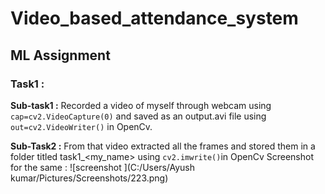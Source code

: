 # Video_based_attendance_system
## ML Assignment
### Task1 :
**Sub-task1 :**
Recorded a video of myself through webcam using `cap=cv2.VideoCapture(0)` and saved as an output.avi file using `out=cv2.VideoWriter()` in OpenCv.

**Sub-Task2 :**
From that video extracted  all the frames and stored them in a folder titled task1_<my_name> using `cv2.imwrite()`in OpenCv
Screenshot for the same :
![screenshot ](C:/Users/Ayush kumar/Pictures/Screenshots/223.png)
